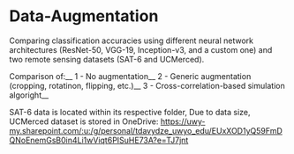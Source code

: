 # Data-Augmentation
Comparing classification accuracies using different neural network architectures (ResNet-50, VGG-19, Inception-v3, and a custom one) and two remote sensing datasets 
(SAT-6 and UCMerced). 

Comparison of:__
1 - No augmentation__
2 - Generic augmentation (cropping, rotatinon, flipping, etc.)__
3 - Cross-correlation-based simulation algoright__

SAT-6 data is located within its respective folder,
Due to data size, UCMerced dataset is stored in OneDrive: https://uwy-my.sharepoint.com/:u:/g/personal/tdavydze_uwyo_edu/EUxXOD1yQ59FmDQNoEnemGsB0in4Li1wViqt6PISuHE73A?e=TJ7jnt
